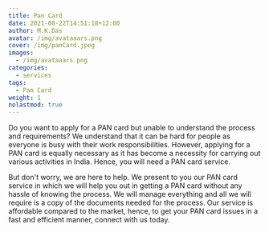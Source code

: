 ```yaml
---
title: Pan Card
date: 2021-08-22T14:51:18+12:00
author: M.K.Das
avatar: /img/avataaars.png
cover: /img/panCard.jpeg
images:
  - /img/avataaars.png
categories:
  - services
tags:
  - Pan Card
weight: 1
nolastmod: true
---
```


Do you want to apply for a PAN card but unable to understand the process and requirements? We understand that it can be hard for people as everyone is busy with their work responsibilities. However, applying for a PAN card is equally necessary as it has become a necessity for carrying out various activities in India. Hence, you will need a PAN card service.


<!--more-->

But don't worry, we are here to help. We present to you our PAN card service in which we will help you out in getting a PAN card without any hassle of knowing the process. We will manage everything and all we will require is a copy of the documents needed for the process. Our service is affordable compared to the market, hence, to get your PAN card issues in a fast and efficient manner, connect with us today.


